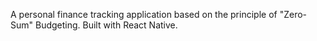 A personal finance tracking application based on the principle of "Zero-Sum" Budgeting. Built with React Native.
